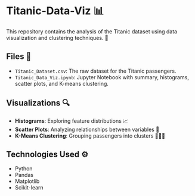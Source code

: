 # Titanic-Data-Viz 📊

This repository contains the analysis of the Titanic dataset using data visualization and clustering techniques. 🚢

## Files 📂

- `Titanic_Dataset.csv`: The raw dataset for the Titanic passengers.
- `Titanic_Data_Viz.ipynb`: Jupyter Notebook with summary, histograms, scatter plots, and K-means clustering.

## Visualizations 🔍

- **Histograms**: Exploring feature distributions 📈
- **Scatter Plots**: Analyzing relationships between variables 🔗
- **K-Means Clustering**: Grouping passengers into clusters 🧑‍🤝‍🧑

## Technologies Used ⚙️

- Python
- Pandas
- Matplotlib
- Scikit-learn
